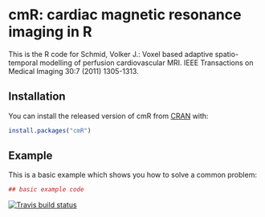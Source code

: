 # cmR: cardiac magnetic resonance imaging in R

This is the R code for Schmid, Volker J.: Voxel based adaptive spatio-temporal modelling of perfusion cardiovascular MRI. IEEE Transactions on Medical Imaging 30:7 (2011) 1305-1313.

## Installation

You can install the released version of cmR from [CRAN](https://CRAN.R-project.org) with:

``` r
install.packages("cmR")
```

## Example

This is a basic example which shows you how to solve a common problem:

``` r
## basic example code
```

[![Travis build status](https://travis-ci.org/bioimaginggroup/cmr.svg?branch=master)](https://travis-ci.org/bioimaginggroup/cmr)
